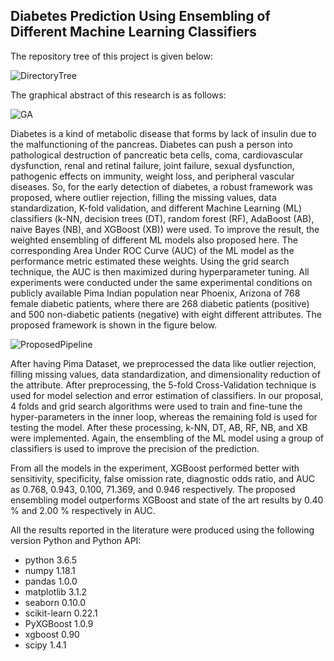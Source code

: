 ## Diabetes Prediction Using Ensembling of Different Machine Learning Classifiers <br>
The repository tree of this project is given below: <br>

![DirectoryTree](https://user-images.githubusercontent.com/32570071/74612146-ef189d00-512c-11ea-96e7-ecc9baac6c89.png)

The graphical abstract of this research is as follows:

![GA](https://user-images.githubusercontent.com/32570071/81200287-93500880-8fe5-11ea-8669-f3985d445923.png)

Diabetes is a kind of metabolic disease that forms by lack of insulin due to the malfunctioning of the pancreas. Diabetes can push a person into pathological destruction of pancreatic beta cells, coma, cardiovascular dysfunction, renal and retinal failure, joint failure, sexual dysfunction, pathogenic effects on immunity, weight loss, and peripheral vascular diseases. So, for the early detection of diabetes, a  robust framework was proposed, where outlier rejection, filling the missing values, data standardization, K-fold validation, and different Machine Learning (ML) classifiers (k-NN, decision trees (DT), random forest (RF), AdaBoost (AB), naive Bayes (NB), and XGBoost (XB)) were used. To improve the result, the weighted ensembling of different ML models also proposed here. The corresponding Area Under ROC Curve (AUC) of the ML model as the performance metric estimated these weights. Using the grid search technique, the AUC is then maximized during hyperparameter tuning. All experiments were conducted under the same experimental conditions on publicly available Pima Indian population near Phoenix, Arizona of 768 female diabetic patients, where there are 268 diabetic patients (positive) and 500 non-diabetic patients (negative) with eight different attributes. The proposed framework is shown in the figure below.

![ProposedPipeline](https://user-images.githubusercontent.com/32570071/74607847-81597a80-5106-11ea-87f1-95e6adf69170.png)

After having Pima Dataset, we preprocessed the data like outlier rejection, filling missing values, data standardization, and dimensionality reduction of the attribute. After preprocessing, the 5-fold Cross-Validation technique is used for model selection and error estimation of classifiers. In our proposal, 4 folds and grid search algorithms were used to train and fine-tune the hyper-parameters in the inner loop, whereas the remaining fold is used for testing the model. After these processing, k-NN, DT, AB, RF, NB, and XB were implemented. Again, the ensembling of the ML model using a group of classifiers is used to improve the precision of the prediction. 

From all the models in the experiment, XGBoost performed better with sensitivity, specificity, false omission rate, diagnostic odds ratio, and AUC as 0.768, 0.943, 0.100, 71.369, and 0.946 respectively. The proposed ensembling model outperforms XGBoost and state of the art results by 0.40 % and 2.00 % respectively in AUC. 

All the results reported in the literature were produced using the following version Python and Python API: <br>
- python 3.6.5 <br>
- numpy                1.18.1 <br>
- pandas               1.0.0 <br>
- matplotlib           3.1.2 <br>
- seaborn              0.10.0 <br>
- scikit-learn         0.22.1 <br>
- PyXGBoost            1.0.9 <br>
- xgboost              0.90 <br>
- scipy                1.4.1 <br>


